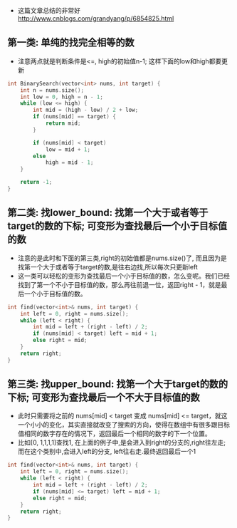 * 这篇文章总结的非常好 http://www.cnblogs.com/grandyang/p/6854825.html


## 第一类: 单纯的找完全相等的数
* 注意两点就是判断条件是<=, high的初始值n-1; 这样下面的low和high都要更新

```C++
int BinarySearch(vector<int> nums, int target) {
	int n = nums.size();
	int low = 0, high = n - 1;
	while (low <= high) {
		int mid = (high - low) / 2 + low;
		if (nums[mid] == target) {
			return mid;
		}

		if (nums[mid] < target)
			low = mid + 1;
		else
			high = mid - 1;
	}

	return -1;
}

```

## 第二类: 找lower_bound: 找第一个大于或者等于target的数的下标; 可变形为查找最后一个小于目标值的数
* 注意的是此时和下面的第三类,right的初始值都是nums.size()了, 而且因为是找第一个大于或者等于target的数,是往右边找,所以每次只更新left
* 这一类可以轻松的变形为查找最后一个小于目标值的数，怎么变呢。我们已经找到了第一个不小于目标值的数，那么再往前退一位，返回right - 1，就是最后一个小于目标值的数。

```c++
int find(vector<int>& nums, int target) {
    int left = 0, right = nums.size();
    while (left < right) {
        int mid = left + (right - left) / 2;
        if (nums[mid] < target) left = mid + 1;
        else right = mid;
    }
    return right;
}
```


## 第三类: 找upper_bound: 找第一个大于target的数的下标; 可变形为查找最后一个不大于目标值的数
* 此时只需要将之前的 nums[mid] < target 变成 nums[mid] <= target，就这一个小小的变化，其实直接就改变了搜索的方向，使得在数组中有很多跟目标值相同的数字存在的情况下，返回最后一个相同的数字的下一个位置。
* 比如[0, 1,1,1,1]查找1, 在上面的例子中,是会进入到right的分支的,right往左走; 而在这个类别中,会进入left的分支, left往右走.最终返回最后一个1

```c++
int find(vector<int>& nums, int target) {
    int left = 0, right = nums.size();
    while (left < right) {
        int mid = left + (right - left) / 2;
        if (nums[mid] <= target) left = mid + 1;
        else right = mid;
    }
    return right;
}

```
